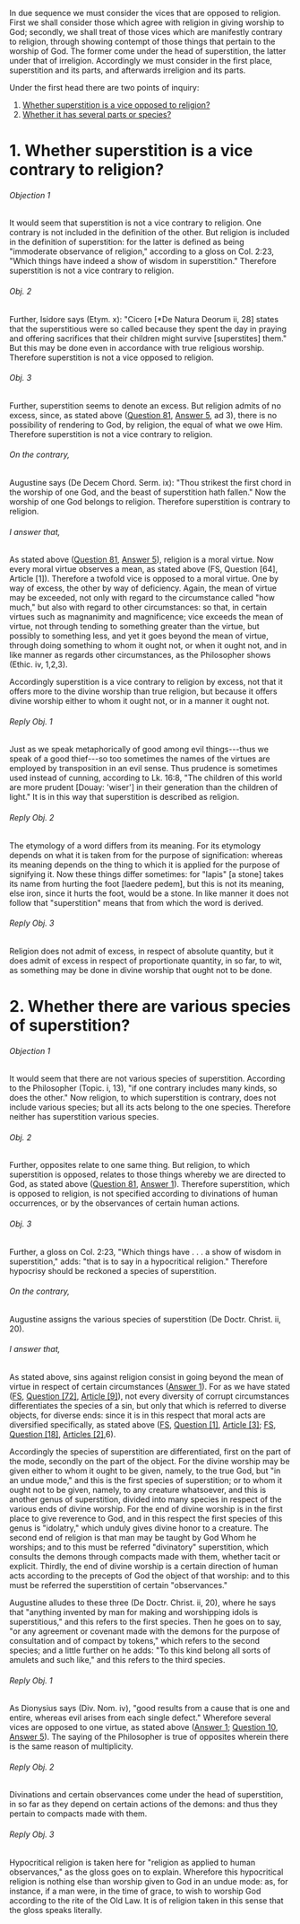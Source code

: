 In due sequence we must consider the vices that are opposed to religion. First we shall consider those which agree with religion in giving worship to God; secondly, we shall treat of those vices which are manifestly contrary to religion, through showing contempt of those things that pertain to the worship of God. The former come under the head of superstition, the latter under that of irreligion. Accordingly we must consider in the first place, superstition and its parts, and afterwards irreligion and its parts.  

Under the first head there are two points of inquiry:

1. [ Whether superstition is a vice opposed to religion?](#1.%20Whether%20superstition%20is%20a%20vice%20contrary%20to%20religion?)
2. [ Whether it has several parts or species?](#2.%20Whether%20there%20are%20various%20species%20of%20superstition?)



# 1. Whether superstition is a vice contrary to religion? 

###### Objection 1
It would seem that superstition is not a vice contrary to religion. One contrary is not included in the definition of the other. But religion is included in the definition of superstition: for the latter is defined as being "immoderate observance of religion," according to a gloss on Col. 2:23, "Which things have indeed a show of wisdom in superstition." Therefore superstition is not a vice contrary to religion.  

###### Obj. 2
Further, Isidore says (Etym. x): "Cicero \[\*De Natura Deorum ii, 28\] states that the superstitious were so called because they spent the day in praying and offering sacrifices that their children might survive \[superstites\] them." But this may be done even in accordance with true religious worship. Therefore superstition is not a vice opposed to religion.  

###### Obj. 3
Further, superstition seems to denote an excess. But religion admits of no excess, since, as stated above ([Question 81](../../64.%20Vices%20Opposed%20to%20Commutative%20Justice/79.%20Parts%20of%20Justice/81.%20Religion.md), [Answer 5](../../64.%20Vices%20Opposed%20to%20Commutative%20Justice/79.%20Parts%20of%20Justice/81.%20Religion.md#5.%20Whether%20religion%20is%20a%20theological%20virtue?%20), ad 3), there is no possibility of rendering to God, by religion, the equal of what we owe Him. Therefore superstition is not a vice contrary to religion.  

###### On the contrary,
Augustine says (De Decem Chord. Serm. ix): "Thou strikest the first chord in the worship of one God, and the beast of superstition hath fallen." Now the worship of one God belongs to religion. Therefore superstition is contrary to religion.  

###### I answer that,
As stated above ([Question 81](../../64.%20Vices%20Opposed%20to%20Commutative%20Justice/79.%20Parts%20of%20Justice/81.%20Religion.md), [Answer 5](../../64.%20Vices%20Opposed%20to%20Commutative%20Justice/79.%20Parts%20of%20Justice/81.%20Religion.md#5.%20Whether%20religion%20is%20a%20theological%20virtue?%20)), religion is a moral virtue. Now every moral virtue observes a mean, as stated above (FS, Question \[64\], Article \[1\]). Therefore a twofold vice is opposed to a moral virtue. One by way of excess, the other by way of deficiency. Again, the mean of virtue may be exceeded, not only with regard to the circumstance called "how much," but also with regard to other circumstances: so that, in certain virtues such as magnanimity and magnificence; vice exceeds the mean of virtue, not through tending to something greater than the virtue, but possibly to something less, and yet it goes beyond the mean of virtue, through doing something to whom it ought not, or when it ought not, and in like manner as regards other circumstances, as the Philosopher shows (Ethic. iv, 1,2,3).  

Accordingly superstition is a vice contrary to religion by excess, not that it offers more to the divine worship than true religion, but because it offers divine worship either to whom it ought not, or in a manner it ought not.  

###### Reply Obj. 1
Just as we speak metaphorically of good among evil things---thus we speak of a good thief---so too sometimes the names of the virtues are employed by transposition in an evil sense. Thus prudence is sometimes used instead of cunning, according to Lk. 16:8, "The children of this world are more prudent \[Douay: 'wiser'\] in their generation than the children of light." It is in this way that superstition is described as religion.  

###### Reply Obj. 2
The etymology of a word differs from its meaning. For its etymology depends on what it is taken from for the purpose of signification: whereas its meaning depends on the thing to which it is applied for the purpose of signifying it. Now these things differ sometimes: for "lapis" \[a stone\] takes its name from hurting the foot \[laedere pedem\], but this is not its meaning, else iron, since it hurts the foot, would be a stone. In like manner it does not follow that "superstition" means that from which the word is derived.  

###### Reply Obj. 3
Religion does not admit of excess, in respect of absolute quantity, but it does admit of excess in respect of proportionate quantity, in so far, to wit, as something may be done in divine worship that ought not to be done.  




# 2. Whether there are various species of superstition? 

###### Objection 1
It would seem that there are not various species of superstition. According to the Philosopher (Topic. i, 13), "if one contrary includes many kinds, so does the other." Now religion, to which superstition is contrary, does not include various species; but all its acts belong to the one species. Therefore neither has superstition various species.  

###### Obj. 2
Further, opposites relate to one same thing. But religion, to which superstition is opposed, relates to those things whereby we are directed to God, as stated above ([Question 81](../../64.%20Vices%20Opposed%20to%20Commutative%20Justice/79.%20Parts%20of%20Justice/81.%20Religion.md), [Answer 1](../../64.%20Vices%20Opposed%20to%20Commutative%20Justice/79.%20Parts%20of%20Justice/81.%20Religion.md#1.%20Whether%20religion%20directs%20man%20to%20God%20alone?%20)). Therefore superstition, which is opposed to religion, is not specified according to divinations of human occurrences, or by the observances of certain human actions.  

###### Obj. 3
Further, a gloss on Col. 2:23, "Which things have . . . a show of wisdom in superstition," adds: "that is to say in a hypocritical religion." Therefore hypocrisy should be reckoned a species of superstition.  

###### On the contrary,
Augustine assigns the various species of superstition (De Doctr. Christ. ii, 20).  

###### I answer that,
As stated above, sins against religion consist in going beyond the mean of virtue in respect of certain circumstances ([Answer 1](#1.%20Whether%20superstition%20is%20a%20vice%20contrary%20to%20religion?%20)). For as we have stated ([FS](../FS.html), [Question \[72\]](../FS/FS072.html#FSQ72OUTP1), [Article \[9\]](../FS/FS072.html#FSQ72A9THEP1)), not every diversity of corrupt circumstances differentiates the species of a sin, but only that which is referred to diverse objects, for diverse ends: since it is in this respect that moral acts are diversified specifically, as stated above ([FS](../FS.html), [Question \[1\]](../FS/FS001.html#FSQ1OUTP1), [Article \[3\]](../FS/FS001.html#FSQ1A3THEP1); [FS](../FS.html), [Question \[18\]](../FS/FS018.html#FSQ18OUTP1), [Articles \[2\]](../FS/FS018.html#FSQ18ATHEP1),6).  

Accordingly the species of superstition are differentiated, first on the part of the mode, secondly on the part of the object. For the divine worship may be given either to whom it ought to be given, namely, to the true God, but "in an undue mode," and this is the first species of superstition; or to whom it ought not to be given, namely, to any creature whatsoever, and this is another genus of superstition, divided into many species in respect of the various ends of divine worship. For the end of divine worship is in the first place to give reverence to God, and in this respect the first species of this genus is "idolatry," which unduly gives divine honor to a creature. The second end of religion is that man may be taught by God Whom he worships; and to this must be referred "divinatory" superstition, which consults the demons through compacts made with them, whether tacit or explicit. Thirdly, the end of divine worship is a certain direction of human acts according to the precepts of God the object of that worship: and to this must be referred the superstition of certain "observances."  

Augustine alludes to these three (De Doctr. Christ. ii, 20), where he says that "anything invented by man for making and worshipping idols is superstitious," and this refers to the first species. Then he goes on to say, "or any agreement or covenant made with the demons for the purpose of consultation and of compact by tokens," which refers to the second species; and a little further on he adds: "To this kind belong all sorts of amulets and such like," and this refers to the third species.  

###### Reply Obj. 1
As Dionysius says (Div. Nom. iv), "good results from a cause that is one and entire, whereas evil arises from each single defect." Wherefore several vices are opposed to one virtue, as stated above ([Answer 1](#1.%20Whether%20superstition%20is%20a%20vice%20contrary%20to%20religion?%20); [Question 10](../../../001.%20Theological%20Virtues/01.%20Faith/10.%20Unbelief%20in%20General.md), [Answer 5](../../../001.%20Theological%20Virtues/01.%20Faith/10.%20Unbelief%20in%20General.md#5.%20Whether%20there%20are%20several%20species%20of%20unbelief?%20)). The saying of the Philosopher is true of opposites wherein there is the same reason of multiplicity.  

###### Reply Obj. 2
Divinations and certain observances come under the head of superstition, in so far as they depend on certain actions of the demons: and thus they pertain to compacts made with them.  

###### Reply Obj. 3
Hypocritical religion is taken here for "religion as applied to human observances," as the gloss goes on to explain. Wherefore this hypocritical religion is nothing else than worship given to God in an undue mode: as, for instance, if a man were, in the time of grace, to wish to worship God according to the rite of the Old Law. It is of religion taken in this sense that the gloss speaks literally.